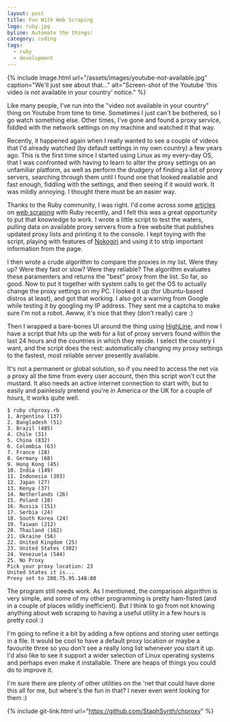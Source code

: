 ```yaml
---
layout: post
title: Fun With Web Scraping
logo: ruby.jpg
byline: Automate the things!
category: coding
tags:
  - ruby
  - development
---
```


{% include image.html url="/assets/images/youtube-not-available.jpg" caption="We'll just see about that..." alt="Screen-shot of the Youtube 'this video is not available in your country' notice." %}

Like many people, I've run into the "video not available in your country" thing on Youtube from time to time. Sometimes I just can't be bothered, so I go watch something else. Other times, I've gone and found a proxy service, fiddled with the network settings on my machine and watched it that way.

Recently, it happened again when I really wanted to see a couple of videos that I'd already watched (by default settings in my own country) a few years ago. This is the first time since I started using Linux as my every-day OS, that I was confronted with having to learn to alter the proxy settings on an unfamiliar platform, as well as perform the drudgery of finding a list of proxy servers, searching through them until I found one that looked realiable and fast enough, fiddling with the settings, and then seeing if it would work. It was mildly annoying. I thought there must be an easier way.

Thanks to the Ruby community, I was right. I'd come across some [articles](http://ruby.bastardsbook.com/chapters/web-scraping/) on [web scraping](https://en.wikipedia.org/wiki/Web_scraping) with Ruby recently, and I felt this was a great opportunity to put that knowledge to work. I wrote a little script to test the waters, pulling data on available proxy servers from a free website that publishes updated proxy lists and printing it to the console. I kept toying with the script, playing with features of [Nokogiri](http://www.nokogiri.org/) and using it to strip important information from the page.

I then wrote a crude algorithm to compare the proxies in my list. Were they up? Were they fast or slow? Were they reliable? The algorithm evaluates these paramenters and returns the "best" proxy from the list. So far, so good. Now to put it together with system calls to get the OS to actually change the proxy settings on my PC. I looked it up (for Ubuntu-based distros at least), and got that working. I also got a warning from Google while testing it by googling my IP address. They sent me a captcha to make sure I'm not a robot. Awww, it's nice that they (don't really) care :)

Then I wrapped a bare-bones UI around the thing using [HighLine](https://github.com/JEG2/highline), and now I have a script that hits up the web for a list of proxy servers found within the last 24 hours and the countries in which they reside. I select the country I want, and the script does the rest: automatically changing my proxy settings to the fastest, most reliable server presently available.

It's not a permanent or global solution, so if you need to access the net via a proxy all the time from every user account, then this script won't cut the mustard. It also needs an active internet connection to start with, but to easily and painlessly pretend you're in America or the UK for a couple of hours, it works quite well.

```
$ ruby chproxy.rb
1. Argentina (137)
2. Bangladesh (51)
3. Brazil (485)
4. Chile (31)
5. China (832)
6. Colombia (63)
7. France (28)
8. Germany (68)
9. Hong Kong (45)
10. India (149)
11. Indonesia (393)
12. Japan (27)
13. Kenya (37)
14. Netherlands (26)
15. Poland (28)
16. Russia (151)
17. Serbia (24)
18. South Korea (24)
19. Taiwan (212)
20. Thailand (162)
21. Ukraine (56)
22. United Kingdom (25)
23. United States (302)
24. Venezuela (544)
25. No Proxy
Pick your proxy location: 23
United States it is...
Proxy set to 208.75.95.148:80
```

The program still needs work. As I mentioned, the comparison algorithm is very simple, and some of my other programming is pretty ham-fisted (and in a couple of places wildly inefficient). But I think to go from not knowing anything about web scraping to having a useful utility in a few hours is pretty cool :)

I'm going to refine it a bit by adding a few options and storing user settings in a file. It would be cool to have a default proxy location or maybe a favourite three so you don't see a really long list whenever you start it up. I'd also like to see it support a wider selection of Linux operating systems and perhaps even make it installable. There are heaps of things you could do to improve it.

I'm sure there are plenty of other utilities on the 'net that could have done this all for me, but where's the fun in that? I never even went looking for them :)

{% include git-link.html url="https://github.com/StaphSynth/chproxy" %}
